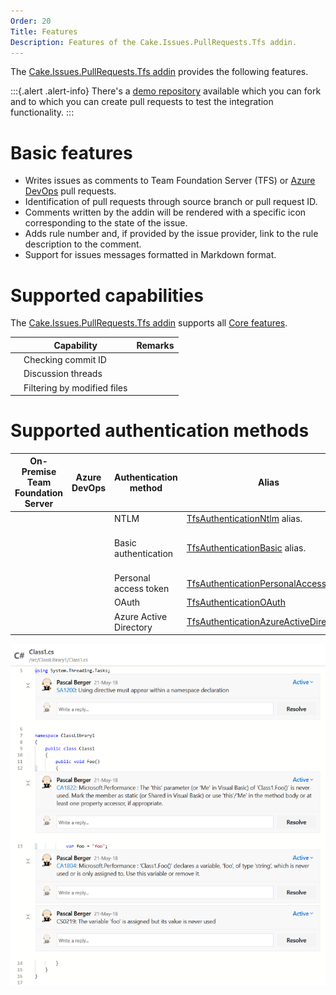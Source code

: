 ```yaml
---
Order: 20
Title: Features
Description: Features of the Cake.Issues.PullRequests.Tfs addin.
---
```

The [Cake.Issues.PullRequests.Tfs addin] provides the following features.

:::{.alert .alert-info}
There's a [demo repository] available which you can fork and to which you can create pull requests to test the integration functionality.
:::

# Basic features

* Writes issues as comments to Team Foundation Server (TFS) or [Azure DevOps] pull requests.
* Identification of pull requests through source branch or pull request ID.
* Comments written by the addin will be rendered with a specific icon corresponding to the state of the issue.
* Adds rule number and, if provided by the issue provider, link to the rule description to the comment.
* Support for issues messages formatted in Markdown format.

# Supported capabilities

The [Cake.Issues.PullRequests.Tfs addin] supports all [Core features].

|                                                                    | Capability                     | Remarks                        |
|--------------------------------------------------------------------|--------------------------------|--------------------------------|
| <span class="glyphicon glyphicon-ok" style="color:green"></span>   | Checking commit ID             |                                |
| <span class="glyphicon glyphicon-ok" style="color:green"></span>   | Discussion threads             |                                |
| <span class="glyphicon glyphicon-ok" style="color:green"></span>   | Filtering by modified files    |                                |

# Supported authentication methods

| On-Premise Team Foundation Server                                  | Azure DevOps                                                       | Authentication method          | Alias                                   | Remarks                                         |
|--------------------------------------------------------------------|--------------------------------------------------------------------|--------------------------------|-----------------------------------------|-------------------------------------------------|
| <span class="glyphicon glyphicon-ok" style="color:green"></span>   | <span class="glyphicon glyphicon-remove" style="color:red"></span> | NTLM                           | [TfsAuthenticationNtlm] alias.          |                                                 |
| <span class="glyphicon glyphicon-ok" style="color:green"></span>   | <span class="glyphicon glyphicon-remove" style="color:red"></span> | Basic authentication           | [TfsAuthenticationBasic] alias.         | See [Configure TFS to use Basic Authentication] |
| <span class="glyphicon glyphicon-ok" style="color:green"></span>   | <span class="glyphicon glyphicon-ok" style="color:green"></span>   | Personal access token          | [TfsAuthenticationPersonalAccessToken]  |                                                 |
| <span class="glyphicon glyphicon-remove" style="color:red"></span> | <span class="glyphicon glyphicon-ok" style="color:green"></span>   | OAuth                          | [TfsAuthenticationOAuth]                |                                                 |
| <span class="glyphicon glyphicon-remove" style="color:red"></span> | <span class="glyphicon glyphicon-ok" style="color:green"></span>   | Azure Active Directory         | [TfsAuthenticationAzureActiveDirectory] |                                                 |

![Cake.Issues.PullRequests.Tfs](cake.issues.pullrequests.tfs.png "Cake.Issues.PullRequests.Tfs")

[demo repository]: https://dev.azure.com/pberger/Cake.Issues-Demo
[Cake.Issues.PullRequests.Tfs addin]: https://www.nuget.org/packages/Cake.Issues.PullRequests.Tfs
[Azure DevOps]: https://azure.microsoft.com/en-us/services/devops/
[Core features]: ../../overview/features#supported-core-functionality
[TfsAuthenticationNtlm]: ../../../api/Cake.Issues.PullRequests.Tfs/TfsPullRequestSystemAliases/4E73CD70
[TfsAuthenticationBasic]: ../../../api/Cake.Issues.PullRequests.Tfs/TfsPullRequestSystemAliases/3FA02408
[TfsAuthenticationPersonalAccessToken]: ../../../api/Cake.Issues.PullRequests.Tfs/TfsPullRequestSystemAliases/B7AA9CF6
[TfsAuthenticationOAuth]: ../../../api/Cake.Issues.PullRequests.Tfs/TfsPullRequestSystemAliases/44032AF4
[TfsAuthenticationAzureActiveDirectory]: ../../../api/Cake.Issues.PullRequests.Tfs/TfsPullRequestSystemAliases/6826C541
[Configure TFS to use Basic Authentication]: https://docs.microsoft.com/en-us/azure/devops/integrate/get-started/auth/tfs-basic-auth?view=tfs-2018#configure-tfs-to-use-basic-authentication
